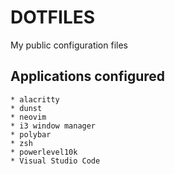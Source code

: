 # DOTFILES

My public configuration files
## Applications configured

    * alacritty
    * dunst
    * neovim
    * i3 window manager
    * polybar
    * zsh
    * powerlevel10k
    * Visual Studio Code